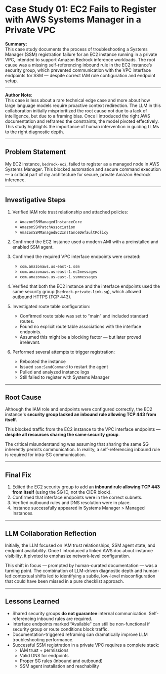 # Case Study 01: EC2 Fails to Register with AWS Systems Manager in a Private VPC

**Summary:**  
This case study documents the process of troubleshooting a Systems Manager (SSM) registration failure for an EC2 instance running in a private VPC, intended to support Amazon Bedrock inference workloads. The root cause was a missing self-referencing inbound rule in the EC2 instance’s security group, which prevented communication with the VPC interface endpoints for SSM — despite correct IAM role configuration and endpoint setup.

---

**Author Note:**  
This case is less about a rare technical edge case and more about how large language models require proactive context redirection. The LLM in this collaboration initially misprioritized the root cause not due to a lack of intelligence, but due to a framing bias. Once I introduced the right AWS documentation and reframed the constraints, the model pivoted effectively. This study highlights the importance of human intervention in guiding LLMs to the right diagnostic depth.

---

## Problem Statement

My EC2 instance, `bedrock-ec2`, failed to register as a managed node in AWS Systems Manager. This blocked automation and secure command execution — a critical part of my architecture for secure, private Amazon Bedrock inference.

---

## Investigative Steps

1. Verified IAM role trust relationship and attached policies:
   - `AmazonSSMManagedInstanceCore`
   - `AmazonSSMPatchAssociation`
   - `AmazonSSMManagedEC2InstanceDefaultPolicy`

2. Confirmed the EC2 instance used a modern AMI with a preinstalled and enabled SSM agent.

3. Confirmed the required VPC interface endpoints were created:
   - `com.amazonaws.us-east-1.ssm`
   - `com.amazonaws.us-east-1.ec2messages`
   - `com.amazonaws.us-east-1.ssmmessages`

4. Verified that both the EC2 instance and the interface endpoints used the same security group (`bedrock-private-link-sg`), which allowed outbound HTTPS (TCP 443).

5. Investigated route table configuration:
   - Confirmed route table was set to “main” and included standard routes.
   - Found no explicit route table associations with the interface endpoints.
   - Assumed this might be a blocking factor — but later proved irrelevant.

6. Performed several attempts to trigger registration:
   - Rebooted the instance
   - Issued `ssm:SendCommand` to restart the agent
   - Pulled and analyzed instance logs
   - Still failed to register with Systems Manager

---

## Root Cause

Although the IAM role and endpoints were configured correctly, the EC2 instance's **security group lacked an inbound rule allowing TCP 443 from itself**.

This blocked traffic from the EC2 instance to the VPC interface endpoints — **despite all resources sharing the same security group**.

The critical misunderstanding was assuming that sharing the same SG inherently permits communication. In reality, a self-referencing inbound rule is required for intra-SG communication.

---

## Final Fix

1. Edited the EC2 security group to add an **inbound rule allowing TCP 443 from itself** (using the SG ID, not the CIDR block).
2. Confirmed that interface endpoints were in the correct subnets.
3. Verified outbound rules and DNS resolution were in place.
4. Instance successfully appeared in Systems Manager > Managed Instances.

---

## LLM Collaboration Reflection

Initially, the LLM focused on IAM trust relationships, SSM agent state, and endpoint availability. Once I introduced a linked AWS doc about instance visibility, it pivoted to emphasize network-level configuration.

This shift in focus — prompted by human-curated documentation — was a turning point. The combination of LLM-driven diagnostic depth and human-led contextual shifts led to identifying a subtle, low-level misconfiguration that could have been missed in a pure checklist approach.

---

## Lessons Learned

- Shared security groups **do not guarantee** internal communication. Self-referencing inbound rules are required.
- Interface endpoints marked “Available” can still be non-functional if security group or route conditions block traffic.
- Documentation-triggered reframing can dramatically improve LLM troubleshooting performance.
- Successful SSM registration in a private VPC requires a complete stack:
  - IAM trust + permissions  
  - Valid DNS for endpoints  
  - Proper SG rules (inbound and outbound)  
  - SSM agent installation and reachability
